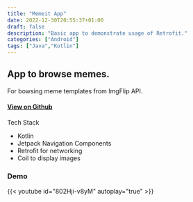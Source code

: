 ```yaml
---
title: "Memeit App"
date: 2022-12-30T20:55:37+01:00
draft: false
description: "Basic app to demonstrate usage of Retrofit."
categories: ["Android"]
tags: ["Java","Kotlin"]
---
```


## App to browse memes.
For bowsing meme templates from ImgFlip API.

#### [View on Github](https://github.com/harisheoran/memeit)

Tech Stack
- Kotlin
- Jetpack Navigation Components
- Retrofit for networking
- Coil to display images

### Demo
{{< youtube id="802Hji-v8yM" autoplay="true" >}}

